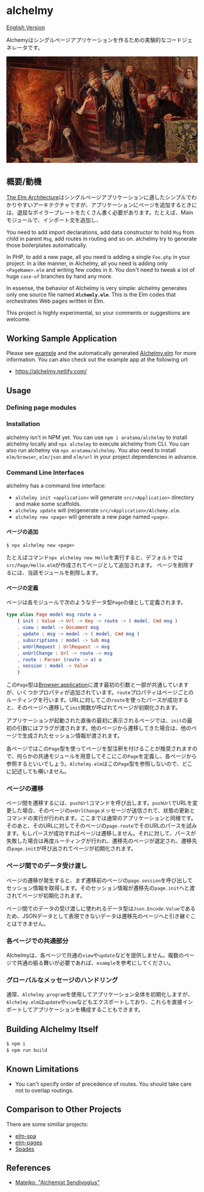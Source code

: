 # alchelmy

[English Version](readme.md)

Alchemyはシングルページアプリケーションを作るための実験的なコードジェネレータです。

![Alchemist Sendivogius](docs/Alchemik_Sedziwoj_Matejko.JPG)

## 概要/動機

[The Elm Architecture](https://guide.elm-lang.org/architecture/)はシングルページアプリケーションに適したシンプルでわかりやすいアーキテクチャですが、アプリケーションにページを追加するときには、退屈なボイラープレートをたくさん書く必要があります。たとえば、Mainモジュールで、インポート文を追加し、


 You need to add import declarations, add data constructor to hold `Msg` from child in parent `Msg`, add routes in routing and so on. alchelmy try to generate those boilerplates automatically.

In PHP, to add a new page, all you need is adding a single `Foo.php` in your project. In a like manner, in Alchelmy, all you need is adding only `<PageName>.elm` and writing few codes in it. You don't need to tweak a lot of huge `case-of` branches by hand any more.

In essense, the behavior of Alchelmy is very simple: alchelmy generates only one source file named **`Alchemly.elm`**. This is the Elm codes that orchestrates Web pages written in Elm.

This project is highly experimental, so your comments or suggestions are welcome.

## Working Sample Application

Please see [example](example) and the automatically generated [Alchelmy.elm](https://github.com/aratama/alchelmy/blob/master/example/src/Alchelmy.elm) for more information. You can also check out the example app at the following url:

- https://alchelmy.netlify.com/

## Usage

### Defining page modules





### Installation

alchelmy isn't in NPM yet. You can use `npm i aratama/alchelmy` to install alchelmy locally and `npx alchelmy` to execute alchelmy from CLI. You can also run alchelmy via `npx aratama/alchelmy`. You also need to install `elm/browser`, `elm/json` and `elm/url` in your project dependencies in advance.

### Command Line Interfaces

alchelmy has a command line interface:

- `alchelmy init <application>` will generate `src/<Application>` directory and make some scaffolds.
- `alchelmy update` will (re)generate `src/<Application>/Alchemy.elm`.
- `alchelmy new <page>` will generate a new page named `<page>`.



#### ページの追加

```
$ npx alchelmy new <page>
```

たとえばコマンド`npx alchelmy new Hello`を実行すると、デフォルトでは`src/Page/Hello.elm`が作成されてページとして追加されます。
ページを削除するには、当該モジュールを削除します。



#### ページの定義

ページは各モジュールで次のようなデータ型`Page`の値として定義されます。

```elm
type alias Page model msg route a =
    { init : Value -> Url -> Key -> route -> ( model, Cmd msg )
    , view : model -> Document msg
    , update : msg -> model -> ( model, Cmd msg )
    , subscriptions : model -> Sub msg
    , onUrlRequest : UrlRequest -> msg
    , onUrlChange : Url -> route -> msg
    , route : Parser (route -> a) a
    , session : model -> Value
    }
```

この`Page`型は[Browser.application](https://package.elm-lang.org/packages/elm/browser/latest/Browser#application)に渡す最初の引数と一部が共通していますが、いくつかプロパティが追加されています。`route`プロパティはページごとのルーティングを行います。URLに対してこの`route`を使ったパースが成功すると、そのページへ遷移して`init`関数が呼ばれてページが初期化されます。

アプリケーションが起動された直後の最初に表示されるページでは、`init`の最初の引数にはフラグが渡されます。他のページから遷移してきた場合は、他のページで生成されたセッション情報が渡されます。

各ページではこの`Page`型を使ってページを型注釈を付けることが推奨されますので、何らかの共通モジュールを用意してそこにこの`Page`を定義し、各ページから参照するといいでしょう。`Alchelmy.elm`はこの`Page`型を参照しないので、どこに記述しても構いません。



### ページの遷移

ページ間を遷移するには、`pushUrl`コマンドを呼び出します。`pushUrl`でURLを変更した場合、そのページの`onUrlChange`メッセージが送信されて、状態の更新とコマンドの実行が行われます。ここまでは通常のアプリケーションと同様です。そのあと、そのURLに対してそのページの`page.route`でそのURLのパースを試みます。もしパースが成功すればページは遷移しません。それに対して、パースが失敗した場合は再度ルーティングが行われ、遷移先のページが選定され、遷移先の`page.init`が呼び出されてページが初期化されます。

### ページ間でのデータ受け渡し

ページの遷移が発生すると、まず遷移前のページの`page.session`を呼び出してセッション情報を取得します。そのセッション情報が遷移先の`page.init`へと渡されてページが初期化されます。

ページ間でのデータの受け渡しに使われるデータ型は`Json.Encode.Value`であるため、JSONデータとして表現できないデータは遷移先のページへと引き継ぐことはできません。


### 各ページでの共通部分

Alchelmyは、各ページで共通の`view`や`update`などを提供しません。複数のページで共通の振る舞いが必要であれば、`example`を参考にしてください。


### グローバルなメッセージのハンドリング

通常、`Alchelmy.program`を使用してアプリケーション全体を初期化しますが、`Alchelmy.elm`は`update`や`view`などもエクスポートしており、これらを直接インポートしてアプリケーションを構成することもできます。




## Building Alchelmy Itself

```sh
$ npm i
$ npm run build
```

## Known Limitations

- You can't specify order of precedence of routes. You should take care not to overlap routings.

## Comparison to Other Projects

There are some simillar projects:

- [elm-spa](https://www.elm-spa.dev/guide)
- [elm-pages](https://elm-pages.com/)
- [Spades](https://github.com/rogeriochaves/spades)

## References

- [Matejko, "Alchemist Sendivogius"](https://commons.wikimedia.org/wiki/File:Alchemik_Sedziwoj_Matejko.JPG)

